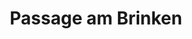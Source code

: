 ---
title: "Passage am Brinken"
url: /bergen-auf-ruegen/passage-am-brinken/
shop: Einkaufszentrum
---